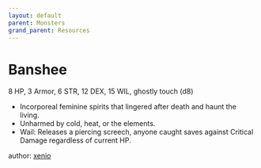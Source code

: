 ```yaml
---
layout: default
parent: Monsters
grand_parent: Resources
---
```


# Banshee

8 HP, 3 Armor, 6 STR, 12 DEX, 15 WIL, ghostly touch (d8)  

- Incorporeal feminine spirits that lingered after death and haunt the living.  
- Unharmed by cold, heat, or the elements.  
- Wail: Releases a piercing screech, anyone caught saves against Critical Damage regardless of current HP.  

author: [xenio](https://xenioinabottle.blogspot.com)
